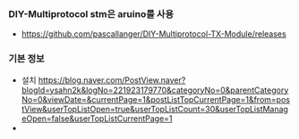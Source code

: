 
### DIY-Multiprotocol stm은  aruino를 사용
- https://github.com/pascallanger/DIY-Multiprotocol-TX-Module/releases


### 기본 정보
- 설치 https://blog.naver.com/PostView.naver?blogId=ysahn2k&logNo=221923179770&categoryNo=0&parentCategoryNo=0&viewDate=&currentPage=1&postListTopCurrentPage=1&from=postView&userTopListOpen=true&userTopListCount=30&userTopListManageOpen=false&userTopListCurrentPage=1
- 
